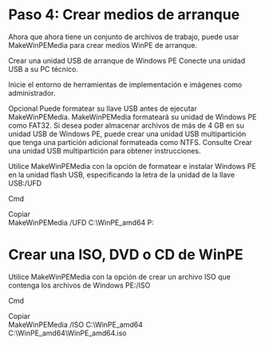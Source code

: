 # Paso 4: Crear medios de arranque
Ahora que ahora tiene un conjunto de archivos de trabajo, puede usar MakeWinPEMedia para crear medios WinPE de arranque.

Crear una unidad USB de arranque de Windows PE
Conecte una unidad USB a su PC técnico.

Inicie el entorno de herramientas de implementación e imágenes como administrador.

Opcional Puede formatear su llave USB antes de ejecutar MakeWinPEMedia. MakeWinPEMedia formateará su unidad de Windows PE como FAT32. Si desea poder almacenar archivos de más de 4 GB en su unidad USB de Windows PE, puede crear una unidad USB multipartición que tenga una partición adicional formateada como NTFS. Consulte Crear una unidad USB multipartición para obtener instrucciones.

Utilice MakeWinPEMedia con la opción de formatear e instalar Windows PE en la unidad flash USB, especificando la letra de la unidad de la llave USB:/UFD

Cmd

Copiar<br>
MakeWinPEMedia /UFD C:\WinPE_amd64 P:

# Crear una ISO, DVD o CD de WinPE
Utilice MakeWinPEMedia con la opción de crear un archivo ISO que contenga los archivos de Windows PE:/ISO

Cmd

Copiar<br>
MakeWinPEMedia /ISO C:\WinPE_amd64 C:\WinPE_amd64\WinPE_amd64.iso
